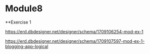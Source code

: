 # Module8

**Exercise 1

https://erd.dbdesigner.net/designer/schema/1709106254-mod-ex-1

https://erd.dbdesigner.net/designer/schema/1709107597-mod-ex-1-blogging-app-logical

